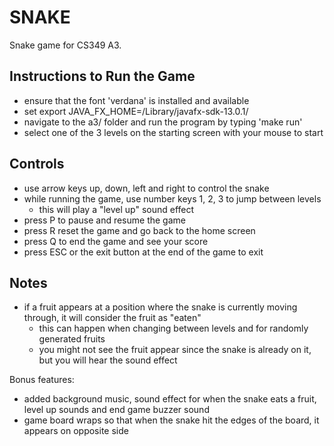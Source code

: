 # SNAKE
Snake game for CS349 A3.

## Instructions to Run the Game
* ensure that the font 'verdana' is installed and available
* set export JAVA_FX_HOME=/Library/javafx-sdk-13.0.1/
* navigate to the a3/ folder and run the program by typing 'make run'
* select one of the 3 levels on the starting screen with your mouse to start

## Controls
* use arrow keys up, down, left and right to control the snake
* while running the game, use number keys 1, 2, 3 to jump between levels
	- this will play a "level up" sound effect
* press P to pause and resume the game
* press R reset the game and go back to the home screen
* press Q to end the game and see your score
* press ESC or the exit button at the end of the game to exit


## Notes
* if a fruit appears at a position where the snake is currently moving through, it will consider the fruit as "eaten"
	- this can happen when changing between levels and for randomly generated fruits
	- you might not see the fruit appear since the snake is already on it, but you will hear the sound effect


Bonus features:
* added background music, sound effect for when the snake eats a fruit, level up sounds and end game buzzer sound
* game board wraps so that when the snake hit the edges of the board, it appears on opposite side
